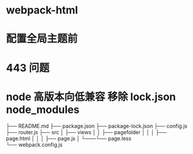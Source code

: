 # webpack-html

# 配置全局主题前

# 443 问题

# node 高版本向低兼容 移除 lock.json node_modules

├── README.md
├── package.json
├── package-lock.json
├── config.js
├── router.js
├── src
│ ├── views
│ │ ├── pagefolder
│ │ │ ├── page.html
│ │ │ ├── page.js
│ └───└── page.less  
└── webpack.config.js
